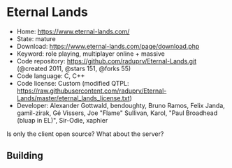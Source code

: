 # Eternal Lands

- Home: https://www.eternal-lands.com/
- State: mature
- Download: https://www.eternal-lands.com/page/download.php
- Keyword: role playing, multiplayer online + massive
- Code repository: https://github.com/raduprv/Eternal-Lands.git (@created 2011, @stars 151, @forks 55)
- Code language: C, C++
- Code license: Custom (modified QTPL: https://raw.githubusercontent.com/raduprv/Eternal-Lands/master/eternal_lands_license.txt)
- Developer: Alexander Gottwald, bendoughty, Bruno Ramos, Felix Janda, gamil-zirak, Gé Vissers, Joe "Flame" Sullivan, Karol, "Paul Broadhead (bluap in EL)", Sir-Odie, xaphier

Is only the client open source? What about the server?

## Building

